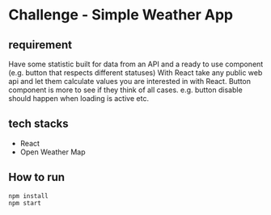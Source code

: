 # Challenge - Simple Weather App

## requirement
Have some statistic built for data from an API and a ready to use component (e.g. button that respects different statuses)
With React take any public web api and let them calculate values you are interested in with React.
Button component is more to see if they think of all cases. e.g. button disable should happen when loading is active etc.

## tech stacks
-   React
-   Open Weather Map

## How to run
<code>npm install</code> <br>
<code>npm start</code>
